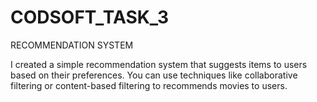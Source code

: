 # CODSOFT_TASK_3
RECOMMENDATION SYSTEM


I created a simple recommendation system that suggests items to
users based on their preferences. You can use techniques like
collaborative filtering or content-based filtering to recommends
movies to users.
